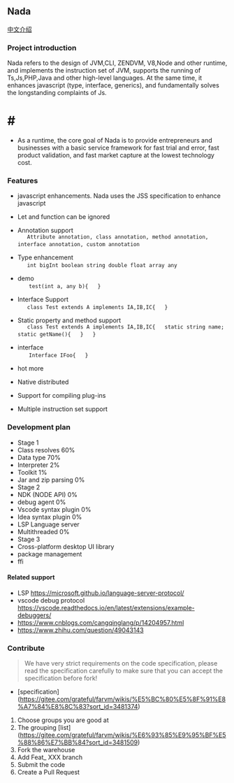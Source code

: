 ## Nada

[中文介绍](https://github.com/anons-org/nada/blob/master/README.ch.md)

### Project introduction
Nada refers to the design of JVM,CLI, ZENDVM, V8,Node and other runtime, and implements the instruction set of JVM, supports the running of Ts,Js,PHP,Java and other high-level languages. At the same time, it enhances javascript (type, interface, generics), and fundamentally solves the longstanding complaints of Js.

# # #  
- As a runtime, the core goal of Nada is to provide entrepreneurs and businesses with a basic service framework for fast trial and error, fast product validation, and fast market capture at the lowest technology cost.

### Features

- javascript enhancements. Nada uses the JSS specification to enhance javascript

- Let and function can be ignored
- Annotation support  
  ` ` `  
  Attribute annotation, class annotation, method annotation, interface annotation, custom annotation  
  ` ` `

- Type enhancement  
  ` ` `  
  int bigInt boolean string double float array any  
  ` ` `
- demo  
  ` ` `  
  test(int a, any b){  
  }  
  ` ` `

- Interface Support  
  ` ` `  
  class Test extends A implements IA,IB,IC{  
  }  
  ` ` `
- Static property and method support  
  ` ` `  
  class Test extends A implements IA,IB,IC{  
  static string name;  
  static getName(){  
  }  
  }  
  ` ` `
- interface  
  ` ` `  
  Interface IFoo{  
  }  
  ` ` `



- hot more
- Native distributed
- Support for compiling plug-ins
- Multiple instruction set support


### Development plan
- Stage 1
- Class resolves 60%
- Data type 70%
- Interpreter 2%
- Toolkit 1%
- Jar and zip parsing 0%
- Stage 2
- NDK (NODE API) 0%
- debug agent 0%
- Vscode syntax plugin 0%
- Idea syntax plugin 0%
- LSP Language server
- Multithreaded 0%
- Stage 3
- Cross-platform desktop UI library
- package management
- ffi




#### Related support
- LSP https://microsoft.github.io/language-server-protocol/
- vscode debug protocol https://vscode.readthedocs.io/en/latest/extensions/example-debuggers/
- https://www.cnblogs.com/cangqinglang/p/14204957.html
- https://www.zhihu.com/question/49043143


### Contribute
> We have very strict requirements on the code specification, please read the specification carefully to make sure that you can accept the specification before fork!
- [specification] (https://gitee.com/grateful/farvm/wikis/%E5%BC%80%E5%8F%91%E8%A7%84%E8%8C%83?sort_id=3481374)
1. Choose groups you are good at
2. The grouping [list] (https://gitee.com/grateful/farvm/wikis/%E6%93%85%E9%95%BF%E5%88%86%E7%BB%84?sort_id=3481509)
3. Fork the warehouse
4. Add Feat_ XXX branch
5. Submit the code
6. Create a Pull Request  
